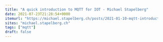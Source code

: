 ```yaml
---
title: "A quick introduction to MQTT for IOT - Michael Stapelberg"
date: 2021-07-23T21:28:54+0000
itemurl: "https://michael.stapelberg.ch/posts/2021-01-10-mqtt-introduction/"
sites: "michael.stapelberg.ch"
tags: ["mqtt"]
draft: false
---
```

